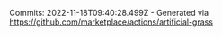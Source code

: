 Commits: 2022-11-18T09:40:28.499Z - Generated via https://github.com/marketplace/actions/artificial-grass
<br>
